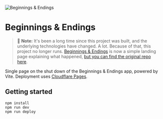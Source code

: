 ![Beginnings & Endings](https://user-images.githubusercontent.com/449385/218269766-ebb5a6f5-e78e-4125-bb84-ebee65152007.svg)

# Beginnings & Endings

> 🚨 **Note:** It's been a long time since this project was built, and the underlying technologies have changed. A lot. Because of that, this project no longer runs. [Beginnings & Endings](https://beginnings.wearebrightly.com/) is now a simple landing page explaining what happened, [but you can find the original repo here](https://github.com/superhighfives/beginnings-and-endings-archive).

Single page on the shut down of the Beginnings & Endings app, powered by Vite. Deployment uses [Cloudflare Pages](https://pages.cloudflare.com/).

## Getting started

```
npm install
npm run dev
npm run deploy
```
